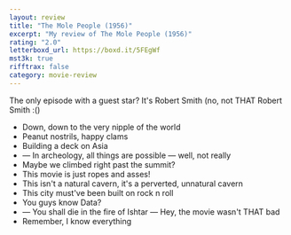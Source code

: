 ```yaml
---
layout: review
title: "The Mole People (1956)"
excerpt: "My review of The Mole People (1956)"
rating: "2.0"
letterboxd_url: https://boxd.it/5FEgWf
mst3k: true
rifftrax: false
category: movie-review
---
```


The only episode with a guest star? It's Robert Smith (no, not THAT Robert Smith :()

- Down, down to the very nipple of the world
- Peanut nostrils, happy clams
- Building a deck on Asia
- — In archeology, all things are possible — well, not really
- Maybe we climbed right past the summit?
- This movie is just ropes and asses!
- This isn't a natural cavern, it's a perverted, unnatural cavern
- This city must've been built on rock n roll
- You guys know Data?
- — You shall die in the fire of Ishtar — Hey, the movie wasn't THAT bad
- Remember, I know everything
